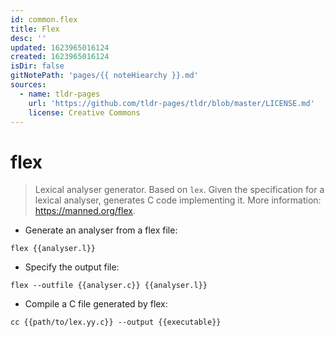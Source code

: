 ```yaml
---
id: common.flex
title: Flex
desc: ''
updated: 1623965016124
created: 1623965016124
isDir: false
gitNotePath: 'pages/{{ noteHiearchy }}.md'
sources:
  - name: tldr-pages
    url: 'https://github.com/tldr-pages/tldr/blob/master/LICENSE.md'
    license: Creative Commons
---
```

# flex

> Lexical analyser generator. Based on `lex`.
> Given the specification for a lexical analyser, generates C code implementing it.
> More information: <https://manned.org/flex>.

- Generate an analyser from a flex file:

`flex {{analyser.l}}`

- Specify the output file:

`flex --outfile {{analyser.c}} {{analyser.l}}`

- Compile a C file generated by flex:

`cc {{path/to/lex.yy.c}} --output {{executable}}`

